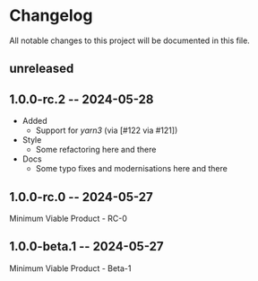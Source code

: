 # Changelog

All notable changes to this project will be documented in this file.

## unreleased

<!-- add unreleased items here -->

## 1.0.0-rc.2 -- 2024-05-28

* Added
  * Support for _yarn3_ (via [#122 via #121])
* Style
  * Some refactoring here and there 
* Docs
  * Some typo fixes and modernisations here and there 

[#121]: https://github.com/CycloneDX/cyclonedx-node-yarn/pull/121
[#122]: https://github.com/CycloneDX/cyclonedx-node-yarn/issues/122

## 1.0.0-rc.0 -- 2024-05-27

Minimum Viable Product - RC-0

## 1.0.0-beta.1 -- 2024-05-27

Minimum Viable Product - Beta-1
